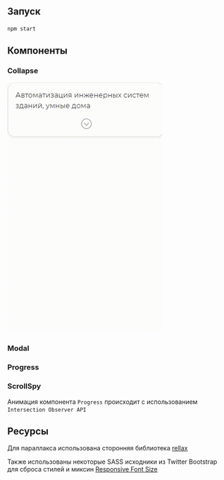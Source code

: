## Запуск
```bash
npm start
```
## Компоненты
### Collapse
![Collapse](./src/assets/video/collapse.gif)
### Modal
### Progress
### ScrollSpy
Анимация компонента `Progress` происходит с использованием `Intersection Observer API`
## Ресурсы
Для параллакса использована сторонняя библиотека [rellax](https://github.com/dixonandmoe/rellax)

Также использованы некоторые SASS исходники из Twitter Bootstrap для сброса стилей и миксин [Responsive Font Size](https://github.com/twbs/rfs)

